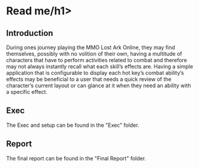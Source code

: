 <h1>Read me/h1>
  
<h2>Introduction</h2>
During ones journey playing the MMO Lost Ark Online, they may find themselves, possibly with 
no volition of their own, having a multitude of characters that have to perform activities related 
to combat and therefore may not always instantly recall what each skill’s effects are. Having a 
simple application that is configurable to display each hot key’s combat ability’s effects may be 
beneficial to a user that needs a quick review of the character’s current layout or can glance at 
it when they need an ability with a specific effect.
  
<h2>Exec</h2>
  The Exec and setup can be found in the "Exec" folder.
<h2>Report</h2>
  The final report can be found in the "Final Report" folder.
